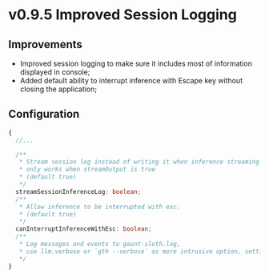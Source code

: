 # v0.9.5 Improved Session Logging

## Improvements
- Improved session logging to make sure it includes most of information displayed in console;
- Added default ability to interrupt inference with Escape key without closing the application;

## Configuration

```Typescript
{
  //...

  /**
   * Stream session log instead of writing it when inference streaming is complete.
   * only works when streamOutput is true
   * (default true)
   */
  streamSessionInferenceLog: boolean;
  /**
   * Allow inference to be interrupted with esc.
   * (default true)
   */
  canInterruptInferenceWithEsc: boolean;
  /**
   * Log messages and events to gaunt-sloth.log,
   * use llm.verbose or `gth --verbose` as more intrusive option, setting verbose to LangChain / LangGraph
   */
}
```

